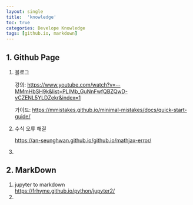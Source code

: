 ```yaml
---
layout: single
title:  'knowledge'
toc: true
categories: Develope Knowledge
tags: [github.io, markdown]
---
```


## 1. Github Page

1. 블로그<br>

   강의: https://www.youtube.com/watch?v=--MMmHbSH9k&list=PLIMb_GuNnFwfQBZQwD-vCZENL5YLDZekr&index=1

   가이드: https://mmistakes.github.io/minimal-mistakes/docs/quick-start-guide/

2. 수식 오류 해결<br>

   https://an-seunghwan.github.io/github.io/mathjax-error/

3. 

## 2. MarkDown

1. jupyter to markdown<br>https://frhyme.github.io/python/jupyter2/
2. 